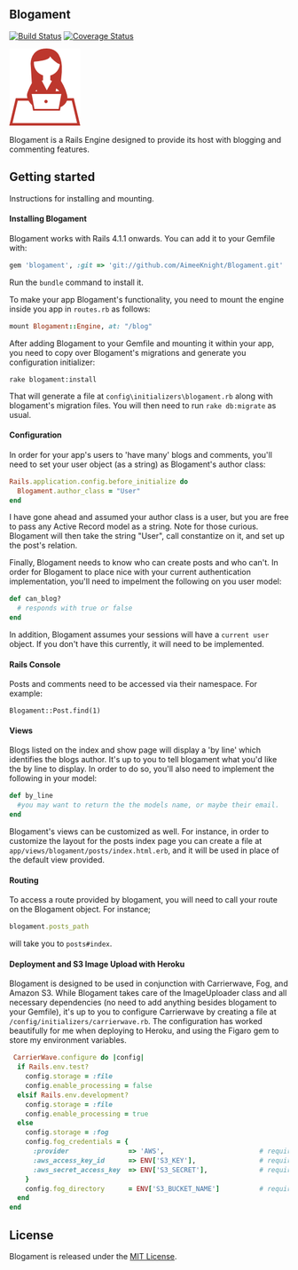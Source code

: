 ## Blogament

[![Build Status](https://travis-ci.org/AimeeKnight/Blogament.svg?branch=master)](https://travis-ci.org/AimeeKnight/Blogament.svg?branch=master)
[![Coverage Status](https://coveralls.io/repos/AimeeKnight/Blogament/badge.png?branch=master)](https://coveralls.io/r/AimeeKnight/Blogament?branch=master)

![Image](/blogament.png?raw=true)

Blogament is a Rails Engine designed to provide its host with blogging and commenting features.

## Getting started
Instructions for installing and mounting.

#### Installing Blogament
Blogament works with Rails 4.1.1 onwards. You can add it to your Gemfile with:

```ruby
gem 'blogament', :git => 'git://github.com/AimeeKnight/Blogament.git'
```
Run the `bundle` command to install it.

To make your app Blogament's functionality, you need to mount the engine inside you app in `routes.rb` as follows:

```ruby
mount Blogament::Engine, at: "/blog"
```

After adding Blogament to your Gemfile and mounting it within your app, you need to copy over 
Blogament's migrations and generate you configuration initializer:

```console
rake blogament:install
```

That will generate a file at `config\initializers\blogament.rb` along with
blogament's migration files. You will then need to run `rake db:migrate` as usual.

#### Configuration
In order for your app's users to 'have many' blogs and comments, you'll need to set your 
user object (as a string) as Blogament's author class:

```ruby
Rails.application.config.before_initialize do
  Blogament.author_class = "User"
end
```

I have gone ahead and assumed your author class is a user,
but you are free to pass any Active Record model as a string.
Note for those curious. Blogament will then take the string "User", call constantize
on it, and set up the post's relation.

Finally, Blogament needs to know who can create posts and who can't.
In order for Blogament to place nice with your current authentication
implementation, you'll need to impelment the following on you user model:

```ruby
def can_blog?
  # responds with true or false
end
```
In addition, Blogament assumes your sessions will have a `current user` object.
If you don't have this currently, it will need to be implemented.

#### Rails Console
Posts and comments need to be accessed via their namespace.
For example:

```console
Blogament::Post.find(1)
```

#### Views

Blogs listed on the index and show page will display a 'by line' which
identifies the blogs author. It's up to you to tell blogament what you'd like the by line to display.
In order to do so, you'll also need to implement the following in your model:

```ruby
def by_line
  #you may want to return the the models name, or maybe their email.
end
```

Blogament's views can be customized as well. For instance, in order to customize the layout for
the posts index page you can create a file at `app/views/blogament/posts/index.html.erb`,
and it will be used in place of the default view provided.

#### Routing
To access a route provided by blogament, you will need to call your route on the 
Blogament object. For instance; 

```ruby
blogament.posts_path
```

will take you to `posts#index`.


#### Deployment and S3 Image Upload with Heroku

Blogament is designed to be used in conjunction with Carrierwave, Fog,
and Amazon S3. While Blogament takes care of the ImageUploader class and all 
necessary dependencies (no need to add anything besides blogament to your Gemfile), 
it's up to you to configure Carrierwave by creating a file at 
`/config/initializers/carrierwave.rb`. 
The configuration has worked beautifully
for me when deploying to Heroku, and using the Figaro
gem to store my environment variables.

```ruby
 CarrierWave.configure do |config|
  if Rails.env.test?
    config.storage = :file
    config.enable_processing = false
  elsif Rails.env.development?
    config.storage = :file
    config.enable_processing = true
  else
    config.storage = :fog
    config.fog_credentials = {
      :provider               => 'AWS',                        # required
      :aws_access_key_id      => ENV['S3_KEY'],                # required
      :aws_secret_access_key  => ENV['S3_SECRET'],             # required
    }
    config.fog_directory      = ENV['S3_BUCKET_NAME']          # required
  end
end
```

## License

Blogament is released under the [MIT License](http://www.opensource.org/licenses/MIT).
